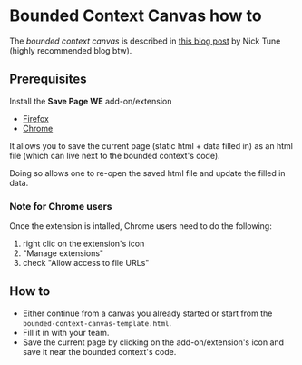 # Bounded Context Canvas how to

The *bounded context canvas* is described in [this blog post](https://medium.com/nick-tune-tech-strategy-blog/bounded-context-canvas-v2-simplifications-and-additions-229ed35f825f) by Nick Tune (highly recommended blog btw).

## Prerequisites

Install the **Save Page WE** add-on/extension

- [Firefox](https://addons.mozilla.org/en-US/firefox/addon/save-page-we/)
- [Chrome](https://chrome.google.com/webstore/detail/save-page-we/dhhpefjklgkmgeafimnjhojgjamoafof)

It allows you to save the current page (static html + data filled in) as an html file (which can live next to the bounded context's code).

Doing so allows one to re-open the saved html file and update the filled in data.

### Note for Chrome users

Once the extension is intalled, Chrome users need to do the following:

1. right clic on the extension's icon
1. "Manage extensions"
1. check "Allow access to file URLs"

## How to

- Either continue from a canvas you already started or start from the `bounded-context-canvas-template.html`.
- Fill it in with your team.
- Save the current page by clicking on the add-on/extension's icon and save it near the bounded context's code.
